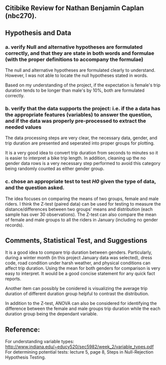 ## Citibike Review for Nathan Benjamin Caplan (nbc270).


## Hypothesis and Data

### a. verify Null and alternative hypotheses are formulated correctly, and that they are state in both words and formulae (with the proper definitions to accompany the formulae)

The null and alternative hypotheses are formulated clearly to understand. However, I was not able to locate the null hypotheses stated in words. 

Based on my understanding of the project, if the expectation is female's trip duration tends to be longer than male's by 10%, both are formulated correctly. 

### b. verify that the data supports the project: i.e. if the a data has the appropriate features (variables) to answer the question, and if the data was properly pre-processed to extract the needed values

The data processing steps are very clear, the necessary data, gender, and trip duration are presented and seperated into proper groups for plotting. 

It is a very good idea to convert trip duration from seconds to minutes so it is easier to interpret a bike trip length. In addition, cleaning up the no gender data rows is a very necessary step performed to avoid this category being randomly counted as either gender group. 

### c. chose an appropriate test to test _H0_ given the type of data, and the question asked.

The idea focuses on comparing the means of two groups, female and male riders. I think the Z-test (paired data) can be used for testing to measure the distance/differences between two groups' means and distribution (each sample has over 30 observations). The Z-test can also compare the mean of female and male groups to all the riders in January (including no gender records).

## Comments, Statistical Test, and Suggestions

It is a good idea to compare trip duration between genders. Particularly, during a winter month (in this project January data was selected), dress code, road condition under harsh weather, and physical conditions can affect trip duration. Using the mean for both genders for comparison is very easy to interpret. It would be a good concise statement for any quick fact reports.

Another item can possibly be conidered is visualizing the average trip duration of different duration group helpful to contrast the distribution. 

In addition to the Z-test, ANOVA can also be considered for identifying the difference between the female and male groups trip duration while the each duration group being the dependant variable. 


## Reference: 

For understanding variable types: http://www.indiana.edu/~educy520/sec5982/week_2/variable_types.pdf
For determining potential tests: lecture 5, page 8, Steps in Null-Rejection Hypothesis Testing.

